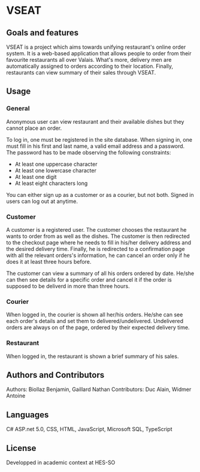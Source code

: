 # VSEAT

## Goals and features
VSEAT is a project which aims towards unifying restaurant's online order system. It is a web-based application that allows people to order from their favourite restaurants all over Valais.
What's more, delivery men are automatically assigned to orders according to their location. Finally, restaurants can view summary of their sales through VSEAT. 

## Usage
### General
Anonymous user can view restaurant and their available dishes but they cannot place an order.

To log in, one must be registered in the site database. When signing in, one must fill in his first and last name, a valid email address and a password.
The password has to be made observing the following constraints: 
- At least one uppercase character
- At least one lowercase character
- At least one digit
- At least eight characters long

You can either sign up as a customer or as a courier, but not both. Signed in users can log out at anytime.

### Customer
A customer is a registered user. The customer chooses the restaurant he wants to order from as well as the dishes. The customer is then redirected to the checkout page where he needs to fill in his/her delivery address and the desired delivery time. Finally, he is redirected to a confirmation page with all the relevant orders's information, he can cancel an order only if he does it at least three hours before.

The customer can view a summary of all his orders ordered by date. He/she can then see details for a specific order and cancel it if the order is supposed to be deliverd in more than three hours.

### Courier
When logged in, the courier is shown all her/his orders. He/she can see each order's details and set them to delivered/undelivered. Undelivered orders are always on of the page, ordered by their expected delivery time.

### Restaurant
When logged in, the restaurant is shown a brief summary of his sales.

## Authors and Contributors
Authors: Biollaz Benjamin, Gaillard Nathan
Contributors: Duc Alain, Widmer Antoine

## Languages
C# ASP.net 5.0, CSS, HTML, JavaScript, Microsoft SQL, TypeScript

## License
Developped in academic context at HES-SO